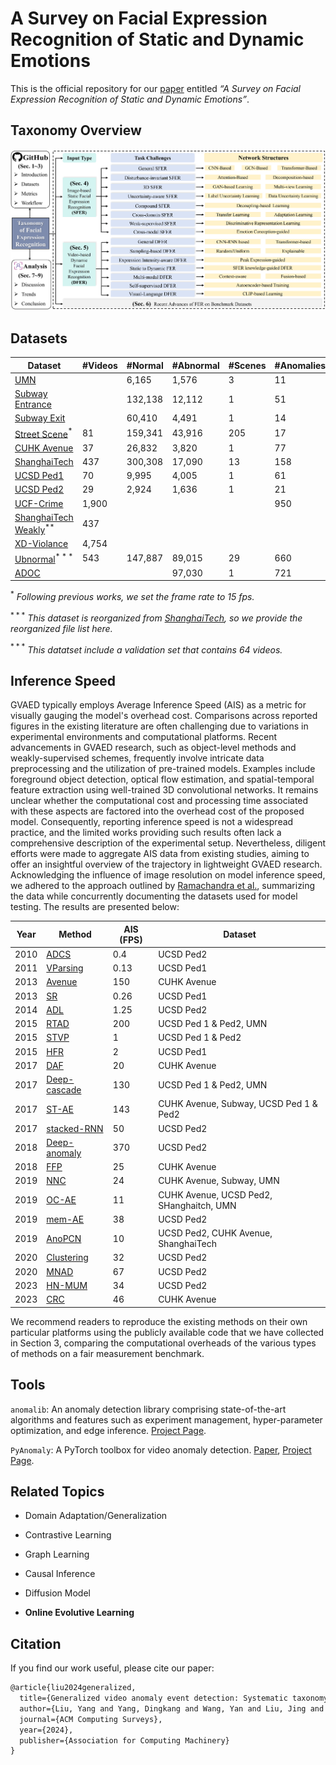# A Survey on Facial Expression Recognition of Static and Dynamic Emotions

This is the official repository for our [paper](https://arxiv.org/pdf/2408.15777) entitled *“A Survey on Facial Expression Recognition of Static and Dynamic Emotions”*.

## Taxonomy Overview

![taxonomy_00.png](taxonomy_00.png)

## Datasets

| Dataset                                                                                                                                 | #Videos | #Normal | #Abnormal | #Scenes | #Anomalies |
| --------------------------------------------------------------------------------------------------------------------------------------- | ------- | ------- | --------- | ------- | ---------- |
| [UMN](http://mha.cs.umn.edu/proj_events.shtml#crowd)                                                                                    |         | 6,165   | 1,576     | 3       | 11         |
| [Subway Entrance](https://vision.eecs.yorku.ca/research/anomalous-behaviour-data/sets/)                                                 |         | 132,138 | 12,112    | 1       | 51         |
| [Subway Exit](https://vision.eecs.yorku.ca/research/anomalous-behaviour-data/sets/)                                                     |         | 60,410  | 4,491     | 1       | 14         |
| [Street Scene](https://www.merl.com/demos/video-anomaly-detection)$^{*}$                                                                | 81      | 159,341 | 43,916    | 205     | 17         |
| [CUHK Avenue](http://www.cse.cuhk.edu.hk/leojia/projects/detectabnormal/dataset.html)                                                   | 37      | 26,832  | 3,820     | 1       | 77         |
| [ShanghaiTech](https://svip-lab.github.io/dataset/campus_dataset.html)                                                                  | 437     | 300,308 | 17,090    | 13      | 158        |
| [UCSD Ped1](http://www.svcl.ucsd.edu/projects/anomaly/dataset.htm)                                                                      | 70      | 9,995   | 4,005     | 1       | 61         |
| [UCSD Ped2](http://www.svcl.ucsd.edu/projects/anomaly/dataset.htm)                                                                      | 29      | 2,924   | 1,636     | 1       | 21         |
| [UCF-Crime](https://webpages.charlotte.edu/cchen62/dataset.html)                                                                        | 1,900   |         |           |         | 950        |
| [ShanghaiTech Weakly](https://github.com/jx-zhong-for-academic-purpose/GCN-Anomaly-Detection/tree/master/ShanghaiTech_new_split)$^{**}$ | 437     |         |           |         |            |
| [XD-Violance](https://roc-ng.github.io/XD-Violence/)                                                                                    | 4,754   |         |           |         |            |
| [Ubnormal](https://github.com/lilygeorgescu/UBnormal)$^{***}$                                                                           | 543     | 147,887 | 89,015    | 29      | 660        |
| [ADOC](http://qil.uh.edu/main/datasets/)                                                                                                |         |         | 97,030    | 1       | 721        |

$^{*}$ *Following previous works, we set the frame rate to 15 fps.*

$^{***}$ *This dataset is reorganized from [ShanghaiTech](https://svip-lab.github.io/dataset/campus_dataset.html), so we provide the reorganized file list here.*

$^{***}$ *This datatset include a validation set that contains 64 videos.*

## Inference Speed

GVAED typically employs Average Inference Speed (AIS) as a metric for visually gauging the model's overhead cost. Comparisons across reported figures in the existing literature are often challenging due to variations in experimental environments and computational platforms. Recent advancements in GVAED research, such as object-level methods and weakly-supervised schemes, frequently involve intricate data preprocessing and the utilization of pre-trained models. Examples include foreground object detection, optical flow estimation, and spatial-temporal feature extraction using well-trained 3D convolutional networks. It remains unclear whether the computational cost and processing time associated with these aspects are factored into the overhead cost of the proposed model. Consequently, reporting inference speed is not a widespread practice, and the limited works providing such results often lack a comprehensive description of the experimental setup. Nevertheless, diligent efforts were made to aggregate AIS data from existing studies, aiming to offer an insightful overview of the trajectory in lightweight GVAED research. Acknowledging the influence of image resolution on model inference speed, we adhered to the approach outlined by [Ramachandra et al.](https://ieeexplore.ieee.org/abstract/document/9271895), summarizing the data while concurrently documenting the datasets used for model testing. The results are presented below:

| Year | Method                                                       | AIS (FPS) | Dataset                                   |
| ---- | ------------------------------------------------------------ | --------- | ----------------------------------------- |
| 2010 | [ADCS](https://ieeexplore.ieee.org/document/5539872)         | 0.4       | UCSD Ped2                                 |
| 2011 | [VParsing](https://ieeexplore.ieee.org/abstract/document/6126525?casa_token=A1Ad8yRdNZsAAAAA:TmOyqxnhhjQSKRwRld7wt-oBnBxwK7kXUNOEeREs0i6Vliqx_Njc7kfvgYip8TT6XkgYvkTM) | 0.13      | UCSD Ped1                                 |
| 2013 | [Avenue](https://ieeexplore.ieee.org/document/6751449)       | 150       | CUHK Avenue                               |
| 2013 | [SR](https://www.sciencedirect.com/science/article/pii/S0031320312005055) | 0.26      | UCSD Ped1                                 |
| 2014 | [ADL](https://ieeexplore.ieee.org/document/6531615)          | 1.25      | UCSD Ped2                                 |
| 2015 | [RTAD](https://ieeexplore.ieee.org/document/7301284)         | 200       | UCSD Ped 1 & Ped2, UMN                    |
| 2015 | [STVP](https://arxiv.org/abs/1502.06235)                     | 1         | UCSD Ped 1 & Ped2                         |
| 2015 | [HFR](https://ieeexplore.ieee.org/document/7298909)          | 2         | UCSD Ped1                                 |
| 2017 | [DAF](https://link.springer.com/chapter/10.1007/978-3-319-68548-9_70) | 20        | CUHK Avenue                               |
| 2017 | [Deep-cascade](https://ieeexplore.ieee.org/document/7858798) | 130       | UCSD Ped 1 & Ped2, UMN                    |
| 2017 | [ST-AE](https://link.springer.com/chapter/10.1007/978-3-319-59081-3_23) | 143       | CUHK Avenue, Subway, UCSD Ped  1 & Ped2   |
| 2017 | [stacked-RNN](https://ieeexplore.ieee.org/document/8237307)  | 50        | UCSD Ped2                                 |
| 2018 | [Deep-anomaly](https://www.sciencedirect.com/science/article/pii/S1077314218300249) | 370       | UCSD Ped2                                 |
| 2018 | [FFP](https://ieeexplore.ieee.org/document/8578782)          | 25        | CUHK Avenue                               |
| 2019 | [NNC](https://ieeexplore.ieee.org/document/8658419)          | 24        | CUHK Avenue, Subway, UMN                  |
| 2019 | [OC-AE](https://ieeexplore.ieee.org/document/8954309)        | 11        | CUHK Avenue, UCSD Ped2,  SHanghaitch, UMN |
| 2019 | [mem-AE](https://ieeexplore.ieee.org/document/9010977)       | 38        | UCSD Ped2                                 |
| 2019 | [AnoPCN](https://dl.acm.org/doi/abs/10.1145/3343031.3350899?casa_token=CtDCRI1_hoQAAAAA:LMQjm-oDrnwhJ-zw_UmEDnNt4z0HBxsSBDnh_viEJccFxcwcLXPbVFPh9zlbqIlnmwMFOT1FC4Y) | 10        | UCSD Ped2, CUHK Avenue,  ShanghaiTech     |
| 2020 | [Clustering](https://link.springer.com/chapter/10.1007/978-3-030-58555-6_20) | 32        | UCSD Ped2                                 |
| 2020 | [MNAD](https://openaccess.thecvf.com/content_CVPR_2020/html/Park_Learning_Memory-Guided_Normality_for_Anomaly_Detection_CVPR_2020_paper.html) | 67        | UCSD Ped2                                 |
| 2023 | [HN-MUM](https://link.springer.com/article/10.1007/s11042-023-15154-x) | 34        | UCSD Ped2                                 |
| 2023 | [CRC](https://dl.acm.org/doi/abs/10.1145/3581783.3612393)    | 46        | CUHK Avenue                               |



We recommend readers to reproduce the existing methods on their own particular platforms using the publicly available code that we have collected in Section 3, comparing the computational overheads of the various types of methods on a fair measurement benchmark.

## Tools

`anomalib`: An anomaly detection library comprising state-of-the-art algorithms and features such as experiment management, hyper-parameter optimization, and edge inference. [Project Page](https://github.com/openvinotoolkit/anomalib).

`PyAnomaly`: A PyTorch toolbox for video anomaly detection. [Paper](https://dl.acm.org/doi/10.1145/3394171.3414540), [Project Page](https://github.com/YuhaoCheng/PyAnomaly).

## Related Topics

- Domain Adaptation/Generalization

- Contrastive Learning

- Graph Learning

- Causal Inference

- Diffusion Model

- **Online Evolutive Learning**

## Citation

If you find our work useful, please cite our paper:

```latex
@article{liu2024generalized,
  title={Generalized video anomaly event detection: Systematic taxonomy and comparison of deep models},
  author={Liu, Yang and Yang, Dingkang and Wang, Yan and Liu, Jing and Liu, Jun and Boukerche, Azzedine and Sun, Peng and Song, Liang},
  journal={ACM Computing Surveys},
  year={2024},
  publisher={Association for Computing Machinery}
}
```
